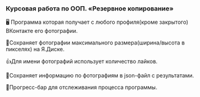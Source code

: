### Курсовая работа по ООП. «Резервное копирование»


🖥 Программа которая получает с любого профиля(кроме закрытого) ВКонтакте его фотографии.

💾Сохраняет фотографии максимального размера(ширина/высота в пикселях) на Я.Диске.

👍Для имени фотографий использует количество лайков.

📼Сохраняет информацию по фотографиям в json-файл с результатами.

📠Прогресс-бар для отслеживания процесса программы.

